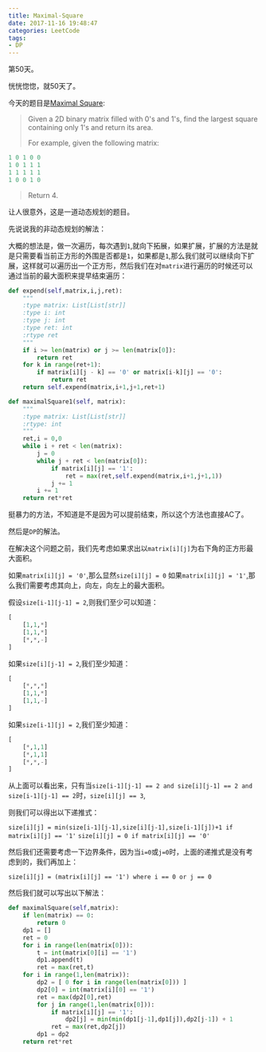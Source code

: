 ```yaml
---
title: Maximal-Square
date: 2017-11-16 19:48:47
categories: LeetCode
tags:
- DP
---
```


第50天。

恍恍惚惚，就50天了。

今天的题目是[Maximal Square](https://leetcode.com/problems/maximal-square/description/):

> Given a 2D binary matrix filled with 0's and 1's, find the largest square containing only 1's and return its area.
>
> For example, given the following matrix:
>

```python
1 0 1 0 0
1 0 1 1 1
1 1 1 1 1
1 0 0 1 0
```

> Return 4.

让人很意外，这是一道动态规划的题目。

先说说我的非动态规划的解法：

大概的想法是，做一次遍历，每次遇到`1`,就向下拓展，如果扩展，扩展的方法是就是只需要看当前正方形的外围是否都是`1`，如果都是`1`,那么我们就可以继续向下扩展，这样就可以遍历出一个正方形，然后我们在对`matrix`进行遍历的时候还可以通过当前的最大面积来提早结束遍历：

```python
def expend(self,matrix,i,j,ret):
    """
    :type matrix: List[List[str]]
    :type i: int
    :type j: int
    :type ret: int
    :rtype ret
    """
    if i >= len(matrix) or j >= len(matrix[0]):
        return ret
    for k in range(ret+1):
        if matrix[i][j - k] == '0' or matrix[i-k][j] == '0':
            return ret
    return self.expend(matrix,i+1,j+1,ret+1)

def maximalSquare1(self, matrix):
    """
    :type matrix: List[List[str]]
    :rtype: int
    """
    ret,i = 0,0
    while i + ret < len(matrix):
        j = 0
        while j + ret < len(matrix[0]):
            if matrix[i][j] == '1':
                ret = max(ret,self.expend(matrix,i+1,j+1,1))
            j += 1
        i += 1
    return ret*ret
```

挺暴力的方法，不知道是不是因为可以提前结束，所以这个方法也直接AC了。

然后是`DP`的解法。

在解决这个问题之前，我们先考虑如果求出以`matrix[i][j]`为右下角的正方形最大面积。

如果`matrix[i][j] = '0'`,那么显然`size[i][j] = 0`
如果`matrix[i][j] = '1'`,那么我们需要考虑其向上，向左，向左上的最大面积。

假设`size[i-1][j-1] = 2`,则我们至少可以知道：

```python
[
    [1,1,*]
    [1,1,*]
    [*,*,-]
]
```

如果`size[i][j-1] = 2`,我们至少知道：

```python
[
    [*,*,*]
    [1,1,*]
    [1,1,-]
]
```

如果`size[i-1][j] = 2`,我们至少知道：

```python
[
    [*,1,1]
    [*,1,1]
    [*,*,-]
]
```

从上面可以看出来，只有当`size[i-1][j-1] == 2 and size[i][j-1] == 2 and size[i-1][j-1] == 2`时，`size[i][j] == 3`,

则我们可以得出以下递推式：

`size[i][j] = min(size[i-1][j-1],size[i][j-1],size[i-1][j])+1 if matrix[i][j] == '1'`
`size[i][j] = 0 if matrix[i][j] == '0'`

然后我们还需要考虑一下边界条件，因为当`i=0`或`j=0`时，上面的递推式是没有考虑到的，我们再加上：

`size[i][j] = (matrix[i][j] == '1') where i == 0 or j == 0`

然后我们就可以写出以下解法：

```python
def maximalSquare(self,matrix):
    if len(matrix) == 0:
        return 0
    dp1 = []
    ret = 0
    for i in range(len(matrix[0])):
        t = int(matrix[0][i] == '1')
        dp1.append(t)
        ret = max(ret,t)
    for i in range(1,len(matrix)):
        dp2 = [ 0 for i in range(len(matrix[0])) ]
        dp2[0] = int(matrix[i][0] == '1')
        ret = max(dp2[0],ret)
        for j in range(1,len(matrix[0])):
            if matrix[i][j] == '1':
                dp2[j] = min(min(dp1[j-1],dp1[j]),dp2[j-1]) + 1
            ret = max(ret,dp2[j])
        dp1 = dp2
    return ret*ret
```
